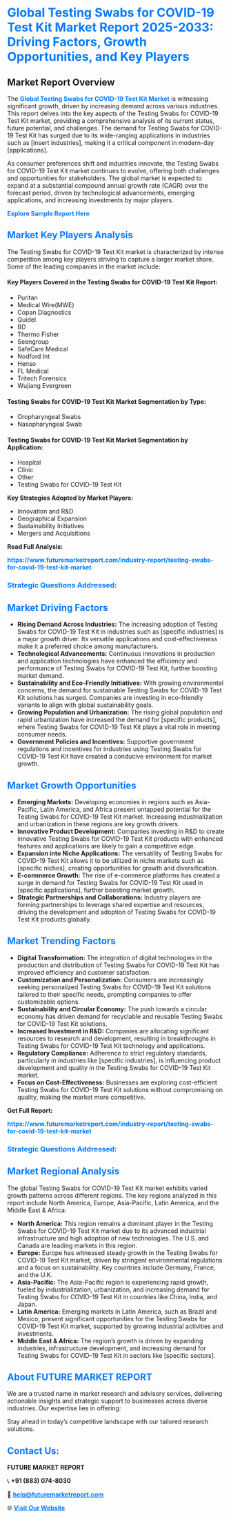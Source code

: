 <h1 style="color: #007BFF;">Global Testing Swabs for COVID-19 Test Kit Market Report 2025-2033: Driving Factors, Growth Opportunities, and Key Players</h1>

<section id="overview">
<h2>Market Report Overview</h2>
<p>The <a href="https://www.futuremarketreport.com/industry-report/testing-swabs-for-covid-19-test-kit-market" style="color: #007BFF; text-decoration: none;"><strong>Global Testing Swabs for COVID-19 Test Kit Market</strong></a> is witnessing significant growth, driven by increasing demand across various industries. This report delves into the key aspects of the Testing Swabs for COVID-19 Test Kit market, providing a comprehensive analysis of its current status, future potential, and challenges. The demand for Testing Swabs for COVID-19 Test Kit has surged due to its wide-ranging applications in industries such as [insert industries], making it a critical component in modern-day [applications].</p>
<p>As consumer preferences shift and industries innovate, the Testing Swabs for COVID-19 Test Kit market continues to evolve, offering both challenges and opportunities for stakeholders. The global market is expected to expand at a substantial compound annual growth rate (CAGR) over the forecast period, driven by technological advancements, emerging applications, and increasing investments by major players.</p>
</section>

<section id="overview">
<p><a href="https://www.futuremarketreport.com/request-sample/reportId=124086" style="color: #007BFF; text-decoration: none;"><strong>Explore Sample Report Here</strong></a></p>
</section>

<section id="key-players">
<h2 style="color: #007BFF;">Market Key Players Analysis</h2>
<p>The Testing Swabs for COVID-19 Test Kit market is characterized by intense competition among key players striving to capture a larger market share. Some of the leading companies in the market include:</p>
<h4>Key Players Covered in the Testing Swabs for COVID-19 Test Kit Report:</h4>
<ul><li>Puritan</li><li>Medical Wire(MWE)</li><li>Copan Diagnostics</li><li>Quidel</li><li>BD</li><li>Thermo Fisher</li><li>Seengroup</li><li>SafeCare Medical</li><li>Nodford Int</li><li>Henso</li><li>FL Medical</li><li>Tritech Forensics</li><li>Wujiang Evergreen</li></ul>
<h4>Testing Swabs for COVID-19 Test Kit Market Segmentation by Type:</h4>
<ul><li>Oropharyngeal Swabs</li><li>Nasopharyngeal Swab</li></ul>

<h4>Testing Swabs for COVID-19 Test Kit Market Segmentation by Application:</h4>
<ul><li>Hospital</li><li>Clinic</li><li>Other</li><li>Testing Swabs for COVID-19 Test Kit</li></ul>
<p><strong>Key Strategies Adopted by Market Players:</strong></p>
<ul>
<li>Innovation and R&D</li>
<li>Geographical Expansion</li>
<li>Sustainability Initiatives</li>
<li>Mergers and Acquisitions</li>
</ul>
</section>

<section>
<p><strong>Read Full Analysis: </strong></p><a href="https://www.futuremarketreport.com/industry-report/testing-swabs-for-covid-19-test-kit-market" style="color: #007BFF; text-decoration: none;"><strong>https://www.futuremarketreport.com/industry-report/testing-swabs-for-covid-19-test-kit-market</strong></a>
<h3 style="color: #007BFF;">Strategic Questions Addressed:</h3>
</section>

<section id="driving-factors">
<h2 style="color: #007BFF;">Market Driving Factors</h2>
<ul>
<li><strong>Rising Demand Across Industries:</strong> The increasing adoption of Testing Swabs for COVID-19 Test Kit in industries such as [specific industries] is a major growth driver. Its versatile applications and cost-effectiveness make it a preferred choice among manufacturers.</li>
<li><strong>Technological Advancements:</strong> Continuous innovations in production and application technologies have enhanced the efficiency and performance of Testing Swabs for COVID-19 Test Kit, further boosting market demand.</li>
<li><strong>Sustainability and Eco-Friendly Initiatives:</strong> With growing environmental concerns, the demand for sustainable Testing Swabs for COVID-19 Test Kit solutions has surged. Companies are investing in eco-friendly variants to align with global sustainability goals.</li>
<li><strong>Growing Population and Urbanization:</strong> The rising global population and rapid urbanization have increased the demand for [specific products], where Testing Swabs for COVID-19 Test Kit plays a vital role in meeting consumer needs.</li>
<li><strong>Government Policies and Incentives:</strong> Supportive government regulations and incentives for industries using Testing Swabs for COVID-19 Test Kit have created a conducive environment for market growth.</li>
</ul>
</section>

<section id="growth-opportunities">
<h2 style="color: #007BFF;">Market Growth Opportunities</h2>
<ul>
<li><strong>Emerging Markets:</strong> Developing economies in regions such as Asia-Pacific, Latin America, and Africa present untapped potential for the Testing Swabs for COVID-19 Test Kit market. Increasing industrialization and urbanization in these regions are key growth drivers.</li>
<li><strong>Innovative Product Development:</strong> Companies investing in R&D to create innovative Testing Swabs for COVID-19 Test Kit products with enhanced features and applications are likely to gain a competitive edge.</li>
<li><strong>Expansion into Niche Applications:</strong> The versatility of Testing Swabs for COVID-19 Test Kit allows it to be utilized in niche markets such as [specific niches], creating opportunities for growth and diversification.</li>
<li><strong>E-commerce Growth:</strong> The rise of e-commerce platforms has created a surge in demand for Testing Swabs for COVID-19 Test Kit used in [specific applications], further boosting market growth.</li>
<li><strong>Strategic Partnerships and Collaborations:</strong> Industry players are forming partnerships to leverage shared expertise and resources, driving the development and adoption of Testing Swabs for COVID-19 Test Kit products globally.</li>
</ul>
</section>

<section id="trending-factors">
<h2 style="color: #007BFF;">Market Trending Factors</h2>
<ul>
<li><strong>Digital Transformation:</strong> The integration of digital technologies in the production and distribution of Testing Swabs for COVID-19 Test Kit has improved efficiency and customer satisfaction.</li>
<li><strong>Customization and Personalization:</strong> Consumers are increasingly seeking personalized Testing Swabs for COVID-19 Test Kit solutions tailored to their specific needs, prompting companies to offer customizable options.</li>
<li><strong>Sustainability and Circular Economy:</strong> The push towards a circular economy has driven demand for recyclable and reusable Testing Swabs for COVID-19 Test Kit solutions.</li>
<li><strong>Increased Investment in R&D:</strong> Companies are allocating significant resources to research and development, resulting in breakthroughs in Testing Swabs for COVID-19 Test Kit technology and applications.</li>
<li><strong>Regulatory Compliance:</strong> Adherence to strict regulatory standards, particularly in industries like [specific industries], is influencing product development and quality in the Testing Swabs for COVID-19 Test Kit market.</li>
<li><strong>Focus on Cost-Effectiveness:</strong> Businesses are exploring cost-efficient Testing Swabs for COVID-19 Test Kit solutions without compromising on quality, making the market more competitive.</li>
</ul>
</section>

<section>
<p><strong>Get Full Report: </strong></p><a href="https://www.futuremarketreport.com/industry-report/testing-swabs-for-covid-19-test-kit-market" style="color: #007BFF; text-decoration: none;"><strong>https://www.futuremarketreport.com/industry-report/testing-swabs-for-covid-19-test-kit-market</strong></a>
<h3 style="color: #007BFF;">Strategic Questions Addressed:</h3>
</section>


<section id="regional-analysis">
<h2 style="color: #007BFF;">Market Regional Analysis</h2>
<p>The global Testing Swabs for COVID-19 Test Kit market exhibits varied growth patterns across different regions. The key regions analyzed in this report include North America, Europe, Asia-Pacific, Latin America, and the Middle East & Africa:</p>
<ul>
<li><strong>North America:</strong> This region remains a dominant player in the Testing Swabs for COVID-19 Test Kit market due to its advanced industrial infrastructure and high adoption of new technologies. The U.S. and Canada are leading markets in this region.</li>
<li><strong>Europe:</strong> Europe has witnessed steady growth in the Testing Swabs for COVID-19 Test Kit market, driven by stringent environmental regulations and a focus on sustainability. Key countries include Germany, France, and the U.K.</li>
<li><strong>Asia-Pacific:</strong> The Asia-Pacific region is experiencing rapid growth, fueled by industrialization, urbanization, and increasing demand for Testing Swabs for COVID-19 Test Kit in countries like China, India, and Japan.</li>
<li><strong>Latin America:</strong> Emerging markets in Latin America, such as Brazil and Mexico, present significant opportunities for the Testing Swabs for COVID-19 Test Kit market, supported by growing industrial activities and investments.</li>
<li><strong>Middle East & Africa:</strong> The region’s growth is driven by expanding industries, infrastructure development, and increasing demand for Testing Swabs for COVID-19 Test Kit in sectors like [specific sectors].</li>
</ul>
</section>

<footer>
<h2 style="color: #007BFF;">About FUTURE MARKET REPORT</h2>
<p>We are a trusted name in market research and advisory services, delivering actionable insights and strategic support to businesses across diverse industries. Our expertise lies in offering:</p>

<p>Stay ahead in today’s competitive landscape with our tailored research solutions.</p>

<h2 style="color: #007BFF;">Contact Us:</h2>
<p><strong>FUTURE MARKET REPORT</strong></p>
<p>📞 <strong>+91 (883) 074-8030</strong></p>
<p>📧 <strong><a href="mailto:help@futuremarketreport.com" style="color: #007BFF;">help@futuremarketreport.com</a></strong></p>
<p>🌐 <strong><a href="https://www.futuremarketreport.com/" style="color: #007BFF;">Visit Our Website</a></strong></p>
</footer>
